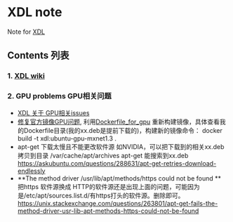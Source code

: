 # XDL note
Note for [XDL](https://github.com/alibaba/x-deeplearning)

## Contents 列表
### 1. [XDL wiki](https://github.com/alibaba/x-deeplearning/wiki) 
### 2. GPU problems GPU相关问题
- [XDL 关于 GPU相关issues ](https://github.com/alibaba/x-deeplearning/issues?utf8=%E2%9C%93&q=GPU+) 
- [修复官方镜像GPU问题](https://github.com/alibaba/x-deeplearning/issues/116), 利用[Dockerfile_for_gpu](https://github.com/alibaba/x-deeplearning/blob/f8d031cc7374a07c6e5f1a8177ccb0e336e5b76e/xdl/docker/Dockerfile_for_gpu) 重新构建镜像，具体查看我的Dockerfile目录(我的xx.deb是提前下载的)，构建新的镜像命令：
docker build -t xdl:ubuntu-gpu-mxnet1.3 .
- apt-get 下载太慢且不能更改软件源 如NVIDIA，可以把下载到的相关xx.deb拷贝到目录
/var/cache/apt/archives  apt-get 能搜索到xx.deb https://askubuntu.com/questions/288631/apt-get-retries-download-endlessly
- **The method driver /usr/lib/apt/methods/https could not be found **  把https 软件源换成 HTTP的软件源还是出现上面的问题，可能因为是/etc/apt/sources.list.d/有https打头的软件源。删除即可。
https://unix.stackexchange.com/questions/263801/apt-get-fails-the-method-driver-usr-lib-apt-methods-https-could-not-be-found